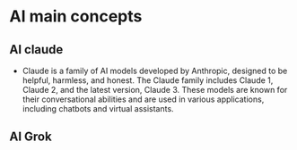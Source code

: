 # AI main concepts

## AI claude

- Claude is a family of AI models developed by Anthropic, designed to be helpful, harmless, and honest. The Claude family includes Claude 1, Claude 2, and the latest version, Claude 3. These models are known for their conversational abilities and are used in various applications, including chatbots and virtual assistants.

## AI Grok
